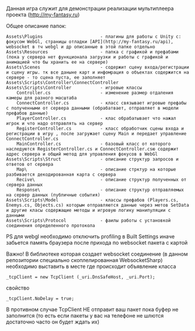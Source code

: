 Данная игра служит для демонстрации реализации мультиплеера проекта (http://my-fantasy.ru)

Общее описание папок:

	Assets\Plugins						- плагины для работы с Unity с: фокусом WebGl, страницы отладки [API](http://my-fantasy.ru/api), websocket в тч webgl и др описанные в этой папке отдельно
	Assets\Resources					- папка с графикой и префабами (пока у сервера нет функционала загрузки и работы с графикой и анимацией что бы хранить ее на сервере)
	Assets\Scenes						- содержит сцену входа/регистрации и сцену игры. тк все даныне карт и инфомрация о объектах содержится на сервере - то сцена пуста, ее заполняет Assets\Scripts\Controller\ConnectController
	Assets\Scripts\Controller           - игровые классы 
		Controller.cs		 			- изменение размер отдаления камеры для разного масштаба
		ConnectController.cs			- класс связывает игровые префабы с полученными от сервера данными (обрабатвает, отправляет в модели префабов данные)
		PlayerController.cs   			- клас обрабатывает что нажал игрок и что надо отправлять на сервер
		RegisterController.cs			- класс обработчик сцены входа и регистрации в игру , после загружает сцену Main и передает управление ConnectController.cs 
		MainController.cs				- базовый класс от которого наследуются RegisterController.cs и ConnectController.csю содержит адрес сервера и общий метод для управления фокусов в WebGl
	Assets\Scripts\Struct  				- описание структур запросов и ответов от сервера
		Map\							- описание стрктур на которые разбивается декодированная карта с сервера
		Recive\  						- описание структур полученных от сервера данных
		Response\  						- описание структур отправляемых на сервер данных (публичные события) 
	Assets\Scripts\Model  				- классы префабов (Players.cs, Enemys.cs, Objects.cs) которым отправляются данные через метов SetData и другие класы содержащие методы и игровую логику манипуляции с данными
	Assets\Scripts\Protocol				- фаилы работы с установкой соединения определенного протокола 



PS для webgl необходимо отключить profiling в Built Settings иначе забьется память браузера после прихода по websocket пакета с картой

Важно! В библиотеке которая создает websocket соединение (в данном репозитории специально скоплелированная WebsocketSharp) необходимо выставить в месте где происходит объявление класса

	_tcpClient = new TcpClient (_uri.DnsSafeHost, _uri.Port);
	
свойство 

	_tcpClient.NoDelay = true;
	   
В противном случае TcpClient НЕ отправит ваш пакет пока буфер не заполнится (то есть если пакеты у вас на телефоне не шлются достаточно часто он будет ждать их)	   